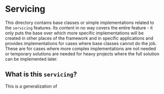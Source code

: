 # Servicing

This directory contains base classes or simple implementations related to the `servicing` features. Its content in no way covers the entire feature - it only puts the base over which more specific implementations will be created in other places of the framework and in specific applications and provides implementations for cases where base classes cannot do the job. These are for cases where more complex implementations are not needed or temporary solutions are needed for heavy projects where the full solution can be implemented later.

## What is this `servicing`?

This is a generalization of
